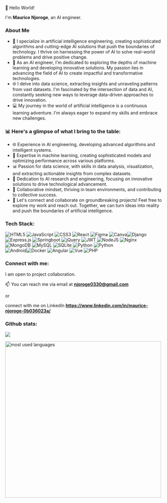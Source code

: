 👋 Hello World!
   
I'm **Maurice Njoroge**, an AI engineer.

### About Me

- 🚀 I specialize in artificial intelligence engineering, creating sophisticated algorithms and cutting-edge AI solutions that push the boundaries of technology. I thrive on harnessing the power of AI to solve real-world problems and drive positive change.
- 🤖 As an AI engineer, I'm dedicated to exploring the depths of machine learning and developing innovative solutions. My passion lies in advancing the field of AI to create impactful and transformative technologies.
- 🌐 I delve into data science, extracting insights and unraveling patterns from vast datasets. I'm fascinated by the intersection of data and AI, constantly seeking new ways to leverage data-driven approaches to drive innovation.
- 💻 My journey in the world of artificial intelligence is a continuous learning adventure. I'm always eager to expand my skills and embrace new challenges.

### 📊 Here's a glimpse of what I bring to the table:


* 🌐 Experience in AI engineering, developing advanced algorithms and intelligent systems.
* 📱 Expertise in machine learning, creating sophisticated models and optimizing performance across various platforms.
* 📊 Passion for data science, with skills in data analysis, visualization, and extracting actionable insights from complex datasets.
* 🤖 Dedication to AI research and engineering, focusing on innovative solutions to drive technological advancement.
* 🤝 Collaborative mindset, thriving in team environments, and contributing to collective success.
* 🔗 Let's connect and collaborate on groundbreaking projects! Feel free to explore my work and reach out. Together, we can turn ideas into reality and push the boundaries of artificial intelligence.


### Tech Stack:
![HTML5](https://img.shields.io/badge/html5-%23E34F26.svg?style=for-the-badge&logo=html5&logoColor=white) ![JavaScript](https://img.shields.io/badge/javascript-%23323330.svg?style=for-the-badge&logo=javascript&logoColor=%23F7DF1E) ![CSS3](https://img.shields.io/badge/css3-%231572B6.svg?style=for-the-badge&logo=css3&logoColor=white) 
![React](https://img.shields.io/badge/react-%2320232a.svg?style=for-the-badge&logo=react&logoColor=%2361DAFB)
![Figma](https://img.shields.io/badge/figma-%23F24E1E.svg?style=for-the-badge&logo=figma&logoColor=white) ![Canva](https://img.shields.io/badge/Canva-%2300C4CC.svg?style=for-the-badge&logo=Canva&logoColor=white)![Django](https://img.shields.io/badge/django-%23092E20.svg?style=for-the-badge&logo=django&logoColor=white) ![Express.js](https://img.shields.io/badge/express.js-%23404d59.svg?style=for-the-badge&logo=express&logoColor=%2361DAFB) ![Springboot](https://img.shields.io/badge/springboot-%23009639.svg?style=for-the-badge&logo=spring&logoColor=5849BE) ![jQuery](https://img.shields.io/badge/jquery-%230769AD.svg?style=for-the-badge&logo=jquery&logoColor=%23009639) ![JWT](https://img.shields.io/badge/JWT-black?style=for-the-badge&logo=JSON%20web%20tokens)  ![NodeJS](https://img.shields.io/badge/node.js-6DA55F?style=for-the-badge&logo=node.js&logoColor=white) ![Nginx](https://img.shields.io/badge/nginx-%23009639.svg?style=for-the-badge&logo=nginx&logoColor=white) ![MongoDB](https://img.shields.io/badge/MongoDB-%234ea94b.svg?style=for-the-badge&logo=mongodb&logoColor=white) ![MySQL](https://img.shields.io/badge/mysql-%2300f.svg?style=for-the-badge&logo=mysql&logoColor=white) ![SQLite](https://img.shields.io/badge/sqlite-%2307405e.svg?style=for-the-badge&logo=sqlite&logoColor=white) 
![Python](https://img.shields.io/badge/postgresql-3670A0?style=for-the-badge&logo=postgresql&logoColor=ffdd54) ![Python](https://img.shields.io/badge/python-3670A0?style=for-the-badge&logo=python&logoColor=ffdd54) 	
![Android](https://img.shields.io/badge/android-green.svg?style=for-the-badge&logo=android&logoColor=white)![Docker](https://img.shields.io/badge/docker-%230db7ed.svg?style=for-the-badge&logo=docker&logoColor=white) ![Angular](https://img.shields.io/badge/angular-%230db7ed.svg?style=for-the-badge&logo=angular&logoColor=white)  ![Vue](https://img.shields.io/badge/vue-%230db7ed.svg?style=for-the-badge&logo=vue&logoColor=white)  ![PHP](https://img.shields.io/badge/php-%230db7ed.svg?style=for-the-badge&logo=php&logoColor=white)


### Connect with me:
I am open to project collaboration.

📫 You can reach me via 
email at **njoroge0330@gmail.com** 

or 

connect with me on LinkedIn **https://www.linkedin.com/in/maurice-njoroge-0b036023a/**

### Github stats:
![](https://github-contributor-stats.vercel.app/api?username=NjorogeMaurice&limit=5&theme=dark&combine_all_yearly_contributions=true)

<img alt="most used languages" width="500px" src="https://github-readme-stats.vercel.app/api/top-langs/?username=NjorogeMaurice&count_private=true&theme=algolia&bg_color=0,000000,130F40&layout=compact&border_radius=8&hide_border=true&langs_count=20&hide=hack,swift,kotlin,objective-c"/> 





<!--
**NjorogeMaurice/NjorogeMaurice** is a ✨ _special_ ✨ repository because its `README.md` (this file) appears on your GitHub profile.

Here are some ideas to get you started:

- 🔭 I’m currently working on ...
- 🌱 I’m currently learning ...
- 👯 I’m looking to collaborate on ...
- 🤔 I’m looking for help with ...
- 💬 Ask me about ...
- 📫 How to reach me: ...
- 😄 Pronouns: ...
- ⚡ Fun fact: ...
-->
